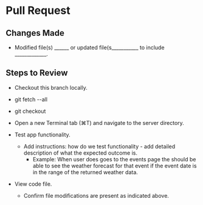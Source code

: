 
# Pull Request

## Changes Made
* Modified file(s) ______ or updated file(s___________ to include _____________.

## Steps to Review
* Checkout this branch locally.

* git fetch --all

* git checkout <file>
  
* Open a new Terminal tab (⌘T) and navigate to the server directory.
  
* Test app functionality.
   - Add instructions: how do we test functionality - add detailed description of what the expected outcome is.
      - Example: When user does goes to the events page the should be able to see the weather forecast for that event if the event date is in the range of the returned weather data.

* View code file.
  - Confirm file modifications are present as indicated above.
